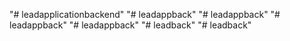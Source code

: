 "# leadapplicationbackend" 
"# leadappback" 
"# leadappback" 
"# leadappback" 
"# leadappback" 
"# leadback" 
"# leadback" 
